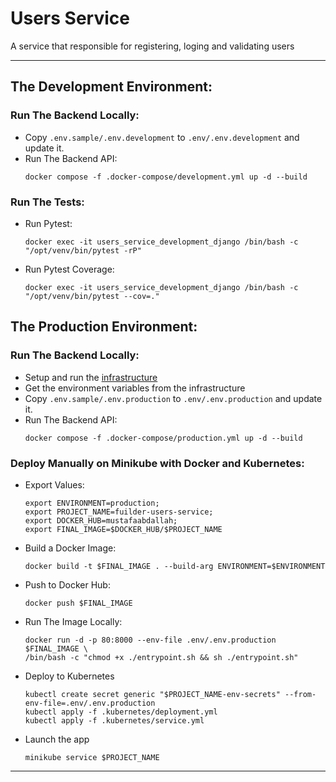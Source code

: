# Users Service
A service that responsible for registering, loging and validating users

---

## The Development Environment:

### Run The Backend Locally:
- Copy `.env.sample/.env.development` to `.env/.env.development` and update it.
- Run The Backend API:
  ```shell
  docker compose -f .docker-compose/development.yml up -d --build
  ```

### Run The Tests:
- Run Pytest:
  ```shell
  docker exec -it users_service_development_django /bin/bash -c "/opt/venv/bin/pytest -rP"
  ```
- Run Pytest Coverage:
  ```shell
  docker exec -it users_service_development_django /bin/bash -c "/opt/venv/bin/pytest --cov=."
  ```

## The Production Environment:

### Run The Backend Locally:
- Setup and run the [infrastructure](..%2F..%2Finfrastructure%2FREADME.md)
- Get the environment variables from the infrastructure
- Copy `.env.sample/.env.production` to `.env/.env.production` and update it.
- Run The Backend API:
  ```shell
  docker compose -f .docker-compose/production.yml up -d --build
  ```
  
### Deploy Manually on Minikube with Docker and Kubernetes:
- Export Values:
  ```shell
  export ENVIRONMENT=production;
  export PROJECT_NAME=fuilder-users-service;
  export DOCKER_HUB=mustafaabdallah;
  export FINAL_IMAGE=$DOCKER_HUB/$PROJECT_NAME
  ```
- Build a Docker Image:
  ```shell
  docker build -t $FINAL_IMAGE . --build-arg ENVIRONMENT=$ENVIRONMENT
  ```
- Push to Docker Hub:
  ```shell
  docker push $FINAL_IMAGE
  ```
- Run The Image Locally:
  ```shell
  docker run -d -p 80:8000 --env-file .env/.env.production $FINAL_IMAGE \
  /bin/bash -c "chmod +x ./entrypoint.sh && sh ./entrypoint.sh"
  ```
- Deploy to Kubernetes
  ```shell
  kubectl create secret generic "$PROJECT_NAME-env-secrets" --from-env-file=.env/.env.production
  kubectl apply -f .kubernetes/deployment.yml
  kubectl apply -f .kubernetes/service.yml
  ```
- Launch the app
  ```shell
  minikube service $PROJECT_NAME
  ```

---

